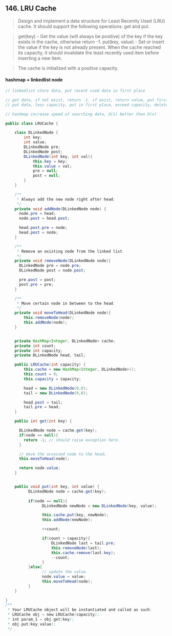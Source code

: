 ## 146. LRU Cache

> Design and implement a data structure for Least Recently Used (LRU) cache. It should support the following operations: get and put.

> get(key) - Get the value (will always be positive) of the key if the key exists in the cache, otherwise return -1.
> put(key, value) - Set or insert the value if the key is not already present. When the cache reached its capacity, it should invalidate the least recently used item before inserting a new item.

> The cache is initialized with a positive capacity.


#### hashmap + linkedlist node

```java
// linkedlist store data, put recent used data in first place

// get data, if not exist, return -1. if exist, return value, put first place
// put data, less capacity, put in first place, exceed capacity, delete last one, and put in first

// hashmap increase speed of searching data, O(1) better than O(n)

public class LRUCache {

    class DLinkedNode {
        int key;
        int value;
        DLinkedNode pre;
        DLinkedNode post;
        DLinkedNode(int key, int val){
            this.key = key;
            this.value = val;
            pre = null;
            post = null;
        }
    }

    /**
     * Always add the new node right after head;
     */
    private void addNode(DLinkedNode node) {
      node.pre = head;
      node.post = head.post;

      head.post.pre = node;
      head.post = node;
    }

    /**
     * Remove an existing node from the linked list.
     */
    private void removeNode(DLinkedNode node){
      DLinkedNode pre = node.pre;
      DLinkedNode post = node.post;

      pre.post = post;
      post.pre = pre;
    }

    /**
     * Move certain node in between to the head.
     */
    private void moveToHead(DLinkedNode node){
        this.removeNode(node);
        this.addNode(node);
    }


    private HashMap<Integer, DLinkedNode> cache; 
    private int count;
    private int capacity;
    private DLinkedNode head, tail;

    public LRUCache(int capacity) {
        this.cache = new HashMap<Integer, DLinkedNode>();
        this.count = 0;
        this.capacity = capacity;

        head = new DLinkedNode(0,0);
        tail = new DLinkedNode(0,0);

        head.post = tail;
        tail.pre = head;
    }

    public int get(int key) {

      DLinkedNode node = cache.get(key);
      if(node == null){
        return -1; // should raise exception here.
      }

      // move the accessed node to the head;
      this.moveToHead(node);

      return node.value;
    }


    public void put(int key, int value) {
          DLinkedNode node = cache.get(key);
        
          if(node == null){
                DLinkedNode newNode = new DLinkedNode(key, value);

                this.cache.put(key, newNode);
                this.addNode(newNode);

                ++count;

                if(count > capacity){
                    DLinkedNode last = tail.pre;
                    this.removeNode(last);
                    this.cache.remove(last.key);
                    --count;
                }
          }else{
                // update the value.
                node.value = value;
                this.moveToHead(node);
          }
    }

}
/**
 * Your LRUCache object will be instantiated and called as such:
 * LRUCache obj = new LRUCache(capacity);
 * int param_1 = obj.get(key);
 * obj.put(key,value);
 */
```
